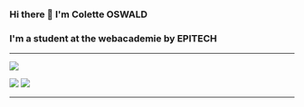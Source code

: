 ### Hi there 👋 I'm Colette OSWALD
### I'm a student at the webacademie by EPITECH

____________________________________________________

![](http://github-profile-summary-cards.vercel.app/api/cards/profile-details?username=Leily67&theme=radical)

![](http://github-profile-summary-cards.vercel.app/api/cards/most-commit-language?username=Leily67&theme=radical)
![](http://github-profile-summary-cards.vercel.app/api/cards/stats?username=Leily67&theme=radical)
____________________________________________________

